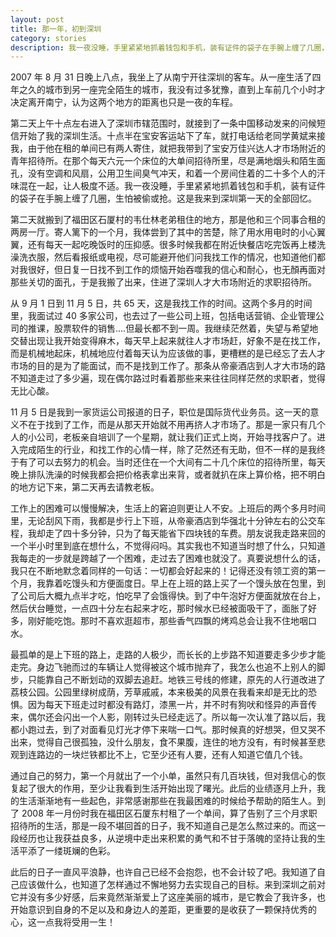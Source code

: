 ```yaml
---
layout: post
title: 那一年，初到深圳
category: stories
description: 我一夜没睡，手里紧紧地抓着钱包和手机，装有证件的袋子在手腕上缠了几圈，生怕被偷或抢。这是我来到深圳第一天的全部回忆。
---
```


2007 年 8 月 31 日晚上八点，我坐上了从南宁开往深圳的客车。从一座生活了四年之久的城市到另一座完全陌生的城市，我没有过多犹豫，直到上车前几个小时才决定离开南宁，认为这两个地方的距离也只是一夜的车程。

第二天上午十点左右进入了深圳市辖范围时，就接到了一条中国移动发来的问候短信开始了我的深圳生活。十点半在宝安客运站下了车，就打电话给老同学黄斌来接我，由于他在租的单间已有两人寄住，就把我带到了宝安万佳兴达人才市场附近的青年招待所。在那个每天六元一个床位的大单间招待所里，尽是满地烟头和陌生面孔，没有空调和风扇，公用卫生间臭气冲天，和着一个房间住着的二十多个人的汗味混在一起，让人极度不适。我一夜没睡，手里紧紧地抓着钱包和手机，装有证件的袋子在手腕上缠了几圈，生怕被偷或抢。这是我来到深圳第一天的全部回忆。

第二天就搬到了福田区石厦村的韦仕林老弟租住的地方，那是他和三个同事合租的两房一厅。寄人篱下的一个月，我体尝到了其中的苦楚，除了用水用电时的小心翼翼，还有每天一起吃晚饭时的压抑感。很多时候我都在附近快餐店吃完饭再上楼洗澡洗衣服，然后看报纸或电视，尽可能避开他们问我找工作的情况，也知道他们都对我很好，但日复一日找不到工作的烦恼开始吞噬我的信心和耐心，也无顏再面对那些关切的面孔，于是我搬了出来，住进了深圳人才大市场附近的求职招待所。

从 9 月 1 日到 11 月 5 日，共 65 天，这是我找工作的时间。这两个多月的时间里，我面试过 40 多家公司，也去过了一些公司上班，包括电话营销、企业管理公司的推课，股票软件的销售....但最长都不到一周。我继续茫然着，失望与希望地交替出现让我开始变得麻木，每天早上起来就往人才市场赶，好象不是在找工作，而是机械地起床，机械地应付着每天认为应该做的事，更槽糕的是已经忘了去人才市场的目的是为了能面试，而不是找到工作了。那条从帝豪酒店到人才大市场的路不知道走过了多少遍，现在偶尔路过时看着那些来来往往同样茫然的求职者，觉得无比心酸。

11 月 5 日是我到一家货运公司报道的日子，职位是国际货代业务员。这一天的意义不在于找到了工作，而是从那天开始就不用再挤人才市场了。那是一家只有几个人的小公司，老板亲自培训了一个星期，就让我们正式上岗，开始寻找客户了。进入完成陌生的行业，和找工作的心情一样，除了茫然还有无助，但不一样的是我终于有了可以去努力的机会。当时还住在一个大间有二十几个床位的招待所里，每天晚上排队洗澡的时候我都会把价格表拿出来背，或者就扒在床上算价格，把不明白的地方记下来，第二天再去请教老板。

工作上的困难可以慢慢解决，生活上的窘迫则更让人不安。上班后的两个多月时间里，无论刮风下雨，我都是步行上下班，从帝豪酒店到华强北十分钟左右的公交车程，我却走了四十多分钟，只为了每天能省下四块钱的车费。朋友说我走路来回的一个半小时里到底在想什么，不觉得闷吗。其实我也不知道当时想了什么，只知道我每走的一步就是跨越了一个困难，走过去了困难也就没了。真要说想什么的话，我只在不断地默念着同样的一句话：一切都会好起来的！记得还没有领工资的第一个月，我靠着吃馒头和方便面度日。早上在上班的路上买了一个馒头放在包里，到了公司后大概九点半才吃，怕吃早了会饿得快。到了中午泡好方便面就放在台上，然后伏台睡觉，一点四十分左右起来才吃，那时候水已经被面吸干了，面胀了好多，刚好能吃饱。那时不喜欢逛超市，那些香气四飘的烤鸡总会让我不住地咽口水。

最孤单的是上下班的路上，走路的人极少，而长长的上步路不知道要走多少步才能走完。身边飞驰而过的车辆让人觉得被这个城市抛弃了，我怎么也追不上别人的脚步，只能靠自己不断划动的双脚去追赶。地铁三号线的修建，原先的人行道改进了荔枝公园。公园里绿树成荫，芳草戚戚，本来极美的风景在我看来却是无比的恐惧。因为每天下班走过时都没有路灯，漆黑一片，并不时有狗吠和怪异的声音传来，偶尔还会闪出一个人影，刚转过头已经走远了。所以每一次认准了路以后，我都小跑过去，到了对面看见灯光才停下来喘一口气。那时候真的好想哭，但又哭不出来，觉得自己很孤独，没什么朋友，食不果腹，连住的地方没有，有时候甚至悲观到连路边的一块烂铁都比不上，它至少还有人要，还有人知道它值几个钱。

通过自己的努力，第一个月就出了一个小单，虽然只有几百块钱，但对我信心的恢复起了很大的作用，至少让我看到生活开始出现了曙光。此后的业绩逐月上升，我的生活渐渐地有一些起色，非常感谢那些在我最困难的时候给予帮助的陌生人。到了 2008 年一月份时我在福田区石厦东村租了一个单间，算了告别了三个月求职招待所的生活，那是一段不堪回首的日子，我不知道自己是怎么熬过来的。而这一段经历也让我获益良多，从逆境中走出来积累的勇气和不甘于落魄的坚持让我的生活平添了一缕斑斓的色彩。

此后的日子一直风平浪静，也许自己已经不会抱怨，也不会计较了吧。我知道了自己应该做什么，也知道了怎样通过不懈地努力去实现自己的目标。来到深圳之前对它并没有多少好感，后来竟然渐渐爱上了这座美丽的城市，是它教会了我许多，也开始意识到自身的不足以及和身边人的差距，更重要的是收获了一颗保持优秀的心，这一点我将受用一生！
